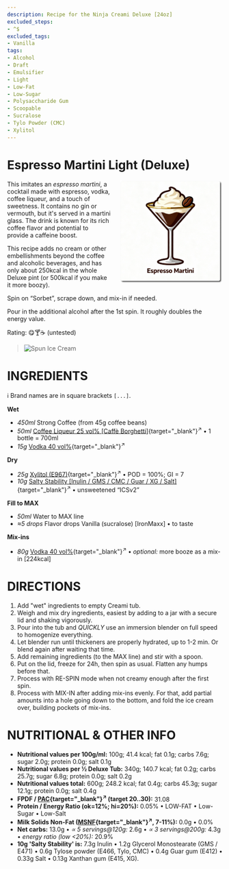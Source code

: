 ```yaml
---
description: Recipe for the Ninja Creami Deluxe [24oz]
excluded_steps:
- ^$
excluded_tags:
- Vanilla
tags:
- Alcohol
- Draft
- Emulsifier
- Light
- Low-Fat
- Low-Sugar
- Polysaccharide Gum
- Scoopable
- Sucralose
- Tylo Powder (CMC)
- Xylitol
---
```

# Espresso Martini Light (Deluxe)
<img style="float: right; margin-left: 1.5em;" width=240 alt="Logo" src="logo-Espresso-Martini.png" />

This imitates an *espresso martini*, a cocktail made with espresso, vodka, coffee liqueur, and a touch of sweetness.
It contains no gin or vermouth, but it's served in a martini glass.
The drink is known for its rich coffee flavor and potential to provide a caffeine boost.

This recipe adds no cream or other embellishments beyond the coffee and alcoholic beverages,
and has only about 250kcal in the whole Deluxe pint (or 500kcal if you make it more boozy).

Spin on “Sorbet”, scrape down, and mix-in if needed.

Pour in the additional alcohol after the 1st spin. It roughly doubles the energy value.

Rating: 😋🍸☕ (untested)
> <img width=360 alt="Spun Ice Cream" src="" class="zoomable" />

# INGREDIENTS

ℹ️ Brand names are in square brackets `[...]`.

**Wet**

  - _450ml_ Strong Coffee (from 45g coffee beans)
  - _50ml_ [Coffee Liqueur 25 vol% \[Caffè Borghetti\]](/ice-creamery/info/ingredients/#alcohol-ethanol){target="_blank"}<sup>↗</sup> • 1 bottle = 700ml
  - _15g_ [Vodka 40 vol%](/ice-creamery/info/ingredients/#alcohol-ethanol){target="_blank"}<sup>↗</sup>

**Dry**

  - _25g_ [Xylitol (E967)](/ice-creamery/info/ingredients/#xylitol-e967){target="_blank"}<sup>↗</sup> • POD = 100%; GI = 7
  - _10g_ [Salty Stability \[Inulin / GMS / CMC / Guar / XG / Salt\]](/ice-creamery/S/Salty%20Stability/){target="_blank"}<sup>↗</sup> • unsweetened “ICSv2”

**Fill to MAX**

  - _50ml_ Water to MAX line
  - _≈5 drops_ Flavor drops Vanilla (sucralose) [IronMaxx] • to taste

**Mix-ins**

  - _80g_ [Vodka 40 vol%](/ice-creamery/info/ingredients/#alcohol-ethanol){target="_blank"}<sup>↗</sup> • *optional:* more booze as a mix-in [224kcal]

# DIRECTIONS

 1. Add "wet" ingredients to empty Creami tub.
 1. Weigh and mix dry ingredients, easiest by adding to a jar with a secure lid and shaking vigorously.
 1. Pour into the tub and *QUICKLY* use an immersion blender on full speed to homogenize everything.
 1. Let blender run until thickeners are properly hydrated, up to 1-2 min. Or blend again after waiting that time.
 1. Add remaining ingredients (to the MAX line) and stir with a spoon.
 1. Put on the lid, freeze for 24h, then spin as usual. Flatten any humps before that.
 1. Process with RE-SPIN mode when not creamy enough after the first spin.
 1. Process with MIX-IN after adding mix-ins evenly. For that, add partial amounts into a hole going down to the bottom, and fold the ice cream over, building pockets of mix-ins.

# NUTRITIONAL & OTHER INFO

- **Nutritional values per 100g/ml:** 100g; 41.4 kcal; fat 0.1g; carbs 7.6g; sugar 2.0g; protein 0.0g; salt 0.1g
- **Nutritional values per ½ Deluxe Tub:** 340g; 140.7 kcal; fat 0.2g; carbs 25.7g; sugar 6.8g; protein 0.0g; salt 0.2g
- **Nutritional values total:** 600g; 248.2 kcal; fat 0.4g; carbs 45.3g; sugar 12.1g; protein 0.0g; salt 0.4g
- **FPDF / [PAC](/ice-creamery/info/glossary/#potere-anti-congelante-pac){target="_blank"}<sup>↗</sup> (target 20..30):** 31.08
- **Protein / Energy Ratio (ok=12%; hi=20%):** 0.05% • LOW-FAT • Low-Sugar • Low-Salt
- **Milk Solids Non-Fat ([MSNF](/ice-creamery/info/glossary/#milk-solids-not-fat-msnf){target="_blank"}<sup>↗</sup>, 7-11%):** 0.0g • 0.0%
- **Net carbs:** 13.0g • *∝ 5 servings@120g:* 2.6g • *∝ 3 servings@200g:* 4.3g • *energy ratio (low <20%):* 20.9%
- **10g 'Salty Stability' is:** 7.3g Inulin • 1.2g Glycerol Monostearate (GMS / E471) • 0.6g Tylose powder (E466, Tylo, CMC) • 0.4g Guar gum (E412) • 0.33g Salt • 0.13g Xanthan gum (E415, XG).
